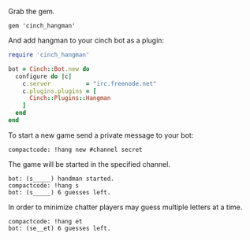 Grab the gem.

```
gem 'cinch_hangman'
```

And add hangman to your cinch bot as a plugin:

```ruby
require 'cinch_hangman'

bot = Cinch::Bot.new do
  configure do |c|
    c.server          = "irc.freenode.net"
    c.plugins.plugins = [
      Cinch::Plugins::Hangman
    ]
  end
end
```

To start a new game send a private message to your bot:

```
compactcode: !hang new #channel secret
```

The game will be started in the specified channel.

```
bot: (s_____) handman started.
compactcode: !hang s
bot: (s_____) 6 guesses left.
```

In order to minimize chatter players may guess multiple letters at a time.

```
compactcode: !hang et
bot: (se__et) 6 guesses left.
```
